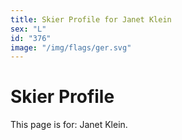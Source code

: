 ```yaml
---
title: Skier Profile for Janet Klein
sex: "L"
id: "376"
image: "/img/flags/ger.svg" 
---
```


# Skier Profile

This page is for: Janet Klein.
    